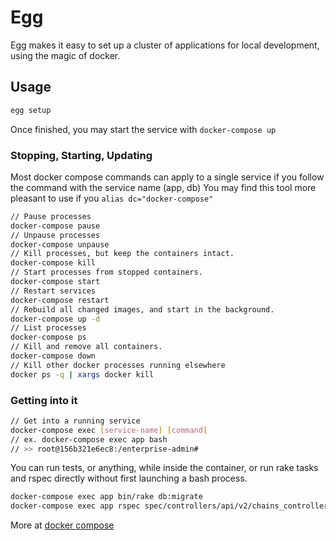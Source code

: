 # Egg

Egg makes it easy to set up a cluster of applications for local development, using the magic of docker.

## Usage

```bash
egg setup
```
Once finished, you may start the service with `docker-compose up`

### Stopping, Starting, Updating

Most docker compose commands can apply to a single service if you follow the command with the service name (app, db)
You may find this tool more pleasant to use if you `alias dc="docker-compose"`

```bash
// Pause processes
docker-compose pause
// Unpause processes
docker-compose unpause
// Kill processes, but keep the containers intact.
docker-compose kill
// Start processes from stopped containers.
docker-compose start
// Restart services
docker-compose restart
// Rebuild all changed images, and start in the background.
docker-compose up -d
// List processes
docker-compose ps
// Kill and remove all containers.
docker-compose down
// Kill other docker processes running elsewhere
docker ps -q | xargs docker kill
```

### Getting into it
```bash
// Get into a running service
docker-compose exec [service-name] [command]
// ex. docker-compose exec app bash
// >> root@156b321e6ec8:/enterprise-admin#
```

You can run tests, or anything, while inside the container, or run rake tasks and rspec directly without first launching a bash process.
```bash
docker-compose exec app bin/rake db:migrate
docker-compose exec app rspec spec/controllers/api/v2/chains_controller_spec.rb
```

More at [docker compose](https://docs.docker.com/compose/compose-file)
